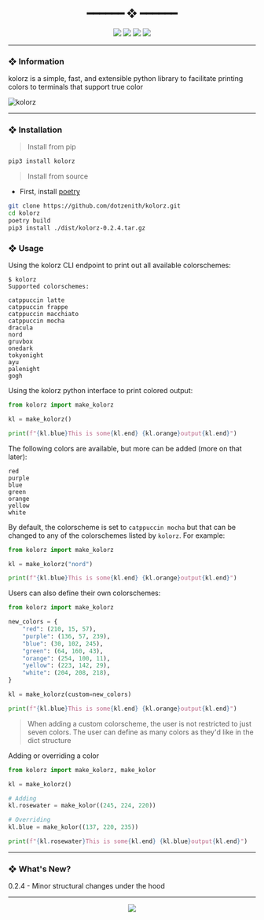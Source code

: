 <h2 align="center"> ━━━━━━  ❖  ━━━━━━ </h2>

<!-- BADGES -->
<div align="center">
   <p></p>
   
   <img src="https://img.shields.io/github/stars/dotzenith/kolorz?color=F8BD96&labelColor=302D41&style=for-the-badge">   

   <img src="https://img.shields.io/github/forks/dotzenith/kolorz?color=DDB6F2&labelColor=302D41&style=for-the-badge">   

   <img src="https://img.shields.io/github/repo-size/dotzenith/kolorz?color=ABE9B3&labelColor=302D41&style=for-the-badge">
   
   <img src="https://img.shields.io/github/commit-activity/y/dotzenith/kolorz?color=96CDFB&labelColor=302D41&style=for-the-badge&label=COMMITS"/>
   <br>
</div>

<p/>

---

### ❖ Information 

  kolorz is a simple, fast, and extensible python library to facilitate printing colors to terminals that support true color  

  <img src="https://github.com/dotzenith/dotzenith/blob/main/assets/kolorz/kolorz.png" alt="kolorz">

---

### ❖ Installation

> Install from pip
```sh
pip3 install kolorz
```

> Install from source
- First, install [poetry](https://python-poetry.org/)
```sh
git clone https://github.com/dotzenith/kolorz.git
cd kolorz
poetry build
pip3 install ./dist/kolorz-0.2.4.tar.gz
```

### ❖ Usage 

Using the kolorz CLI endpoint to print out all available colorschemes:  

```
$ kolorz
Supported colorschemes: 

catppuccin latte
catppuccin frappe
catppuccin macchiato
catppuccin mocha
dracula
nord
gruvbox
onedark
tokyonight
ayu
palenight
gogh
```

Using the kolorz python interface to print colored output:

```python
from kolorz import make_kolorz

kl = make_kolorz()

print(f"{kl.blue}This is some{kl.end} {kl.orange}output{kl.end}")
```

The following colors are available, but more can be added (more on that later):
```
red
purple
blue
green
orange
yellow
white
```

By default, the colorscheme is set to `catppuccin mocha` but that can be changed to any of the colorschemes listed by `kolorz`. For example:

```python
from kolorz import make_kolorz

kl = make_kolorz("nord")

print(f"{kl.blue}This is some{kl.end} {kl.orange}output{kl.end}")
```

Users can also define their own colorschemes:

```python
from kolorz import make_kolorz

new_colors = {
    "red": (210, 15, 57),
    "purple": (136, 57, 239),
    "blue": (30, 102, 245),
    "green": (64, 160, 43),
    "orange": (254, 100, 11),
    "yellow": (223, 142, 29),
    "white": (204, 208, 218),
}

kl = make_kolorz(custom=new_colors)

print(f"{kl.blue}This is some{kl.end} {kl.orange}output{kl.end}")
```

> When adding a custom colorscheme, the user is not restricted to just seven colors. The user can define as many colors as they'd like in the dict structure

Adding or overriding a color

```python
from kolorz import make_kolorz, make_kolor

kl = make_kolorz()

# Adding
kl.rosewater = make_kolor((245, 224, 220))

# Overriding
kl.blue = make_kolor((137, 220, 235))

print(f"{kl.rosewater}This is some{kl.end} {kl.blue}output{kl.end}")
```

---

### ❖ What's New? 
0.2.4 - Minor structural changes under the hood 

---

<div align="center">

   <img src="https://img.shields.io/static/v1.svg?label=License&message=MIT&color=F5E0DC&labelColor=302D41&style=for-the-badge">

</div>
